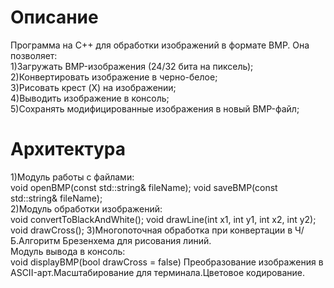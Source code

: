 # Описание
Программа на C++ для обработки изображений в формате BMP. Она позволяет:\
1)Загружать BMP-изображения (24/32 бита на пиксель);\
2)Конвертировать изображение в черно-белое;\
3)Рисовать крест (X) на изображении;\
4)Выводить изображение в консоль;\
5)Сохранять модифицированные изображения в новый BMP-файл;
# Архитектура
1)Модуль работы с файлами:\
void openBMP(const std::string& fileName);
void saveBMP(const std::string& fileName);\
2)Модуль обработки изображений:\
void convertToBlackAndWhite();
void drawLine(int x1, int y1, int x2, int y2);
void drawCross();
3)Многопоточная обработка при конвертации в Ч/Б.Алгоритм Брезенхема для рисования линий.\
Модуль вывода в консоль:\
void displayBMP(bool drawCross = false)
Преобразование изображения в ASCII-арт.Масштабирование для терминала.Цветовое кодирование.
